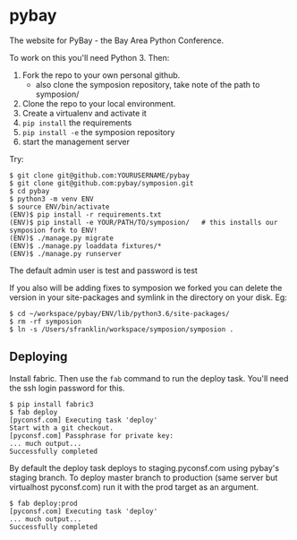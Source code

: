 # pybay

The website for PyBay - the Bay Area Python Conference.

To work on this you'll need Python 3. Then:

1. Fork the repo to your own personal github.
    - also clone the symposion repository, take note of the path to symposion/
2. Clone the repo to your local environment.
3. Create a virtualenv and activate it
4. `pip install` the requirements
5. `pip install -e` the symposion repository
6. start the management server

Try:

    $ git clone git@github.com:YOURUSERNAME/pybay
    $ git clone git@github.com:pybay/symposion.git
    $ cd pybay
    $ python3 -m venv ENV
    $ source ENV/bin/activate
    (ENV)$ pip install -r requirements.txt
    (ENV)$ pip install -e YOUR/PATH/TO/symposion/   # this installs our symposion fork to ENV!
    (ENV)$ ./manage.py migrate
    (ENV)$ ./manage.py loaddata fixtures/*
    (ENV)$ ./manage.py runserver

The default admin user is test and password is test

If you also will be adding fixes to symposion we forked you can delete
the version in your site-packages and symlink in the directory on your
disk. Eg:

    $ cd ~/workspace/pybay/ENV/lib/python3.6/site-packages/
    $ rm -rf symposion
    $ ln -s /Users/sfranklin/workspace/symposion/symposion .

## Deploying

Install fabric. Then use the `fab` command to run the deploy
task. You'll need the ssh login password for this.

    $ pip install fabric3
    $ fab deploy
    [pyconsf.com] Executing task 'deploy'
    Start with a git checkout.
    [pyconsf.com] Passphrase for private key:
    ... much output...
    Successfully completed

By default the deploy task deploys to staging.pyconsf.com using pybay's
staging branch.  To deploy master branch to production (same server but
virtualhost pyconsf.com) run it with the prod target as an argument.

    $ fab deploy:prod
    [pyconsf.com] Executing task 'deploy'
    ... much output...
    Successfully completed
